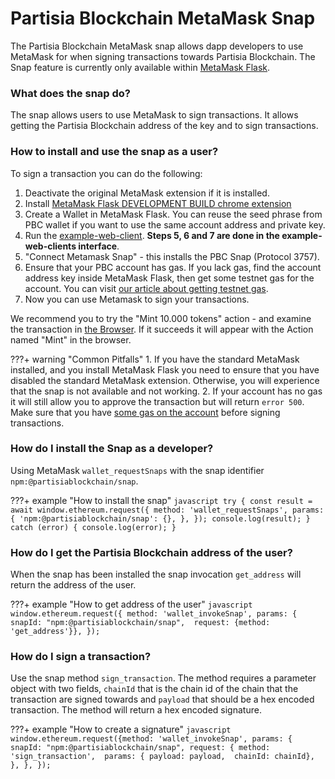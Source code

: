 # Partisia Blockchain MetaMask Snap
The Partisia Blockchain MetaMask snap allows dapp developers to use MetaMask for when signing transactions towards
Partisia Blockchain. The Snap feature is currently only available within [MetaMask Flask](https://metamask.io/flask/).

### What does the snap do?
The snap allows users to use MetaMask to sign transactions. It allows getting the Partisia
Blockchain address of the key and to sign transactions.

### How to install and use the snap as a user?
To sign a transaction you can do the following:

1. Deactivate the original MetaMask extension if it is installed.
2. Install [MetaMask Flask DEVELOPMENT BUILD chrome extension](https://metamask.io/flask/)
3. Create a Wallet in MetaMask Flask. You can reuse the seed phrase from PBC wallet if you want to use the same account address and private key.
4. Run the [example-web-client](https://gitlab.com/partisiablockchain/language/example-web-client). **Steps 5, 6 and 7 are done in the example-web-clients interface**.
5. "Connect Metamask Snap" - this installs the PBC Snap (Protocol 3757).
6. Ensure that your PBC account has gas. If you lack gas, find the account address key inside MetaMask Flask, then get some testnet gas for the account. You can visit [our article about getting testnet gas](../access-and-use-the-testnet.md).
7. Now you can use Metamask to sign your transactions. 

We recommend you to try the "Mint 10.000 tokens" action - and examine the transaction in [the Browser](https://browser.testnet.partisiablockchain.com/transactions). If it succeeds it will appear with the Action named "Mint" in the browser.

???+ warning "Common Pitfalls"
    1. If you have the standard MetaMask installed, and you install MetaMask Flask you need to ensure that you have disabled the standard MetaMask extension. Otherwise, you will experience that the snap is not available and not working.
    2. If your account has no gas it will still allow you to approve the transaction but will return `error 500`. Make sure that you have [some gas on the account](../access-and-use-the-testnet.md) before signing transactions. 


### How do I install the Snap as a developer?
Using MetaMask `wallet_requestSnaps` with the snap
  identifier `npm:@partisiablockchain/snap`.
  
???+ example "How to install the snap"
    ```javascript
    try {
    const result = await window.ethereum.request({
    method: 'wallet_requestSnaps',
    params: {
    'npm:@partisiablockchain/snap': {},
    },
    });
    console.log(result);
        } catch (error) {
          console.log(error);
        }
    ```


### How do I get the Partisia Blockchain address of the user?
When the snap has been installed the snap invocation `get_address` will return the address of the user.
  
???+ example "How to get address of the user"
    ```javascript
    window.ethereum.request({
        method: 'wallet_invokeSnap',
        params: {
          snapId: "npm:@partisiablockchain/snap", 
          request: {method: 'get_address'}},
    });
    ```

### How do I sign a transaction?
Use the snap method `sign_transaction`. The method requires a parameter object with two fields, `chainId` that is the chain id of the chain that the transaction
are signed towards and `payload` that
should be a hex encoded transaction. The method will return a hex encoded signature.
  
???+ example "How to create a signature"
    ```javascript
    window.ethereum.request({method: 'wallet_invokeSnap',
      params: {
        snapId: "npm:@partisiablockchain/snap",
        request: {
            method: 'sign_transaction', 
            params: {
                payload: payload, 
                chainId: chainId},
        },
      },
    });
    ```